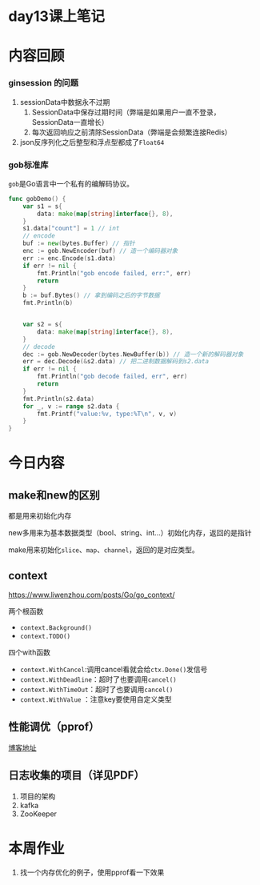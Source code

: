 # day13课上笔记



# 内容回顾

### ginsession 的问题

1. sessionData中数据永不过期
   1. SessionData中保存过期时间（弊端是如果用户一直不登录，SessionData一直增长）
   2. 每次返回响应之前清除SessionData（弊端是会频繁连接Redis）
2. json反序列化之后整型和浮点型都成了`Float64`

### gob标准库

`gob`是Go语言中一个私有的编解码协议。

```go
func gobDemo() {
	var s1 = s{
		data: make(map[string]interface{}, 8),
	}
	s1.data["count"] = 1 // int
	// encode
	buf := new(bytes.Buffer) // 指针
	enc := gob.NewEncoder(buf) // 造一个编码器对象
	err := enc.Encode(s1.data)
	if err != nil {
		fmt.Println("gob encode failed, err:", err)
		return
	}
	b := buf.Bytes() // 拿到编码之后的字节数据
	fmt.Println(b)


	var s2 = s{
		data: make(map[string]interface{}, 8),
	}
	// decode
	dec := gob.NewDecoder(bytes.NewBuffer(b)) // 造一个新的解码器对象
	err = dec.Decode(&s2.data) // 把二进制数据解码到s2.data
	if err != nil {
		fmt.Println("gob decode failed, err", err)
		return
	}
	fmt.Println(s2.data)
	for _, v := range s2.data {
		fmt.Printf("value:%v, type:%T\n", v, v)
	}
}
```

# 今日内容

## make和new的区别

都是用来初始化内存

new多用来为基本数据类型（bool、string、int...）初始化内存，返回的是指针

make用来初始化`slice`、`map`、`channel`，返回的是对应类型。

## context

https://www.liwenzhou.com/posts/Go/go_context/

两个根函数

* `context.Background()`
* `context.TODO()`

四个with函数

* `context.WithCancel`:调用cancel看就会给`ctx.Done()`发信号
* `context.WithDeadline`：超时了也要调用`cancel()`
* `context.WithTimeOut`：超时了也要调用`cancel()`
* `context.WithValue`  ：注意key要使用自定义类型

## 性能调优（pprof）

[博客地址](https://www.liwenzhou.com/posts/Go/performance_optimisation/)

## 日志收集的项目（详见PDF）

1. 项目的架构
2. kafka
3. ZooKeeper

# 本周作业

1. 找一个内存优化的例子，使用pprof看一下效果